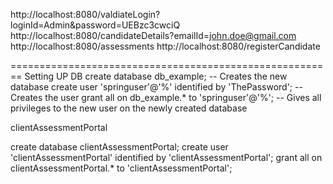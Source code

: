 http://localhost:8080/valdiateLogin?loginId=Admin&password=UEBzc3cwciQ
http://localhost:8080/candidateDetails?emailId=john.doe@gmail.com
http://localhost:8080/assessments
http://localhost:8080/registerCandidate


========================================================
Setting UP DB
 create database db_example; -- Creates the new database
 create user 'springuser'@'%' identified by 'ThePassword'; -- Creates the user
 grant all on db_example.* to 'springuser'@'%'; -- Gives all privileges to the new user on the newly created database


clientAssessmentPortal

 create database clientAssessmentPortal; 
 create user 'clientAssessmentPortal' identified by 'clientAssessmentPortal'; 
 grant all on clientAssessmentPortal.* to 'clientAssessmentPortal'; 


